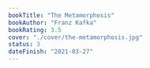```yaml
---
bookTitle: "The Metamorphosis"
bookAuthor: "Franz Kafka"
bookRating: 3.5
cover: "./cover/the-metamorphosis.jpg"
status: 3
dateFinish: "2021-03-27"
---
```

